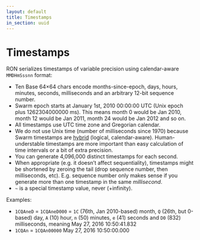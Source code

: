 ```yaml
---
layout: default
title: Timestamps
in_section: uuid
---
```


# Timestamps

RON serializes timestamps of variable precision using calendar-aware `MMDHmSssnn` format:

- Ten Base 64×64 chars encode months-since-epoch, days, hours, minutes, seconds, milliseconds and an arbitrary 12-bit sequence number.
- Swarm epoch starts at January 1st, 2010 00:00:00 UTC (Unix epoch plus 1262304000000 ms). This means month 0 would be Jan 2010, month 12 would be Jan 2011, month 24 would be Jan 2012 and so on.
- All timestamps use UTC time zone and Gregorian calendar.
- We do not use Unix time (number of milliseconds since 1970) because Swarm timestamps are [hybrid](https://cse.buffalo.edu/tech-reports/2014-04.pdf) (logical, calendar-aware). Human-understable timestamps are more important than easy calculation of time intervals or a bit of extra precision.
- You can generate 4,096,000 distinct timestamps for each second.
- When appropriate (e.g. it doesn’t affect sequentiality), timestamps might be shortened by zeroing the tail (drop sequence number, then milliseconds, etc). E.g. sequence number only makes sense if you generate more than one timestamp in the same *millisecond*.
- `~` is a special timestamp value, never (+infinity).

Examples:

- `1CQAneD` = `1CQAneD000` = `1C` (76th, Jan 2010-based) month, `Q` (26th, but 0-based) day, `A` (10) hour, `n` (50) minutes, `e` (41) seconds and `D0` (832) milliseconds, meaning May 27, 2016 10:50:41.832
- `1CQAn` = `1CQAn00000` May 27, 2016 10:50:00.000